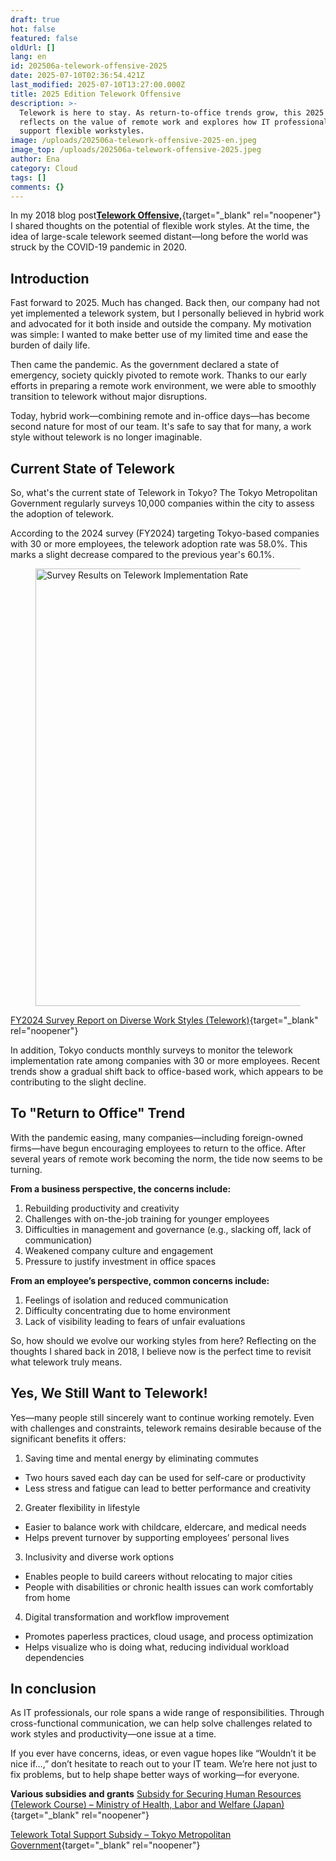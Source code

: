 ```yaml
---
draft: true
hot: false
featured: false
oldUrl: []
lang: en
id: 202506a-telework-offensive-2025
date: 2025-07-10T02:36:54.421Z
last_modified: 2025-07-10T13:27:00.000Z
title: 2025 Edition Telework Offensive
description: >-
  Telework is here to stay. As return-to-office trends grow, this 2025 edition
  reflects on the value of remote work and explores how IT professionals can
  support flexible workstyles. 
image: /uploads/202506a-telework-offensive-2025-en.jpeg
image_top: /uploads/202506a-telework-offensive-2025.jpeg
author: Ena
category: Cloud
tags: []
comments: {}
---
```

In my 2018 blog post[**Telework Offensive,**](https://blog.esolia.pro/en/posts/20180416-telework-offensive_en/){target="_blank" rel="noopener"} I shared thoughts on the potential of flexible work styles. At the time, the idea of large-scale telework seemed distant—long before the world was struck by the COVID-19 pandemic in 2020. 

<!--more-->

## Introduction
Fast forward to 2025. Much has changed. Back then, our company had not yet implemented a telework system, but I personally believed in hybrid work and advocated for it both inside and outside the company. My motivation was simple: I wanted to make better use of my limited time and ease the burden of daily life. 

Then came the pandemic. As the government declared a state of emergency, society quickly pivoted to remote work. Thanks to our early efforts in preparing a remote work environment, we were able to smoothly transition to telework without major disruptions. 

Today, hybrid work—combining remote and in-office days—has become second nature for most of our team. It's safe to say that for many, a work style without telework is no longer imaginable. 

## Current State of Telework
So, what's the current state of Telework in Tokyo? 
The Tokyo Metropolitan Government regularly surveys 10,000 companies within the city to assess the adoption of telework. 

According to the 2024 survey (FY2024) targeting Tokyo-based companies with 30 or more employees, the telework adoption rate was 58.0%. This marks a slight decrease compared to the previous year's 60.1%. 
<figure class="flex flex-col justify-start items-left">
  <img class="shadow-lg rounded-lg" alt="Survey Results on Telework Implementation Rate" src="/uploads/202506a-telework-offensive-2025-1.png" width="700px" transform-images="avif webp png jpeg 700@2">
</figure>

[FY2024 Survey Report on Diverse Work Styles (Telework)](https://www.hataraku.metro.tokyo.lg.jp/hatarakikata/telework/teleworkjixtushirituchousa_4gatu.pdf){target="_blank" rel="noopener"}

In addition, Tokyo conducts monthly surveys to monitor the telework implementation rate among companies with 30 or more employees. Recent trends show a gradual shift back to office-based work, which appears to be contributing to the slight decline. 

## To "Return to Office" Trend
With the pandemic easing, many companies—including foreign-owned firms—have begun encouraging employees to return to the office. After several years of remote work becoming the norm, the tide now seems to be turning. 

**From a business perspective, the concerns include:**
1. Rebuilding productivity and creativity 
2. Challenges with on-the-job training for younger employees 
3. Difficulties in management and governance (e.g., slacking off, lack of communication) 
4. Weakened company culture and engagement 
5. Pressure to justify investment in office spaces

**From an employee’s perspective, common concerns include:** 
1. Feelings of isolation and reduced communication 
2. Difficulty concentrating due to home environment 
3. Lack of visibility leading to fears of unfair evaluations

So, how should we evolve our working styles from here? 
Reflecting on the thoughts I shared back in 2018, I believe now is the perfect time to revisit what telework truly means.

## Yes, We Still Want to Telework!
Yes—many people still sincerely want to continue working remotely. 
Even with challenges and constraints, telework remains desirable because of the significant benefits it offers: 

1. Saving time and mental energy by eliminating commutes
* Two hours saved each day can be used for self-care or productivity
* Less stress and fatigue can lead to better performance and creativity
2. Greater flexibility in lifestyle
* Easier to balance work with childcare, eldercare, and medical needs
* Helps prevent turnover by supporting employees’ personal lives
3. Inclusivity and diverse work options
* Enables people to build careers without relocating to major cities
* People with disabilities or chronic health issues can work comfortably from home
4. Digital transformation and workflow improvement
* Promotes paperless practices, cloud usage, and process optimization
* Helps visualize who is doing what, reducing individual workload dependencies

## In conclusion
As IT professionals, our role spans a wide range of responsibilities. Through cross-functional communication, we can help solve challenges related to work styles and productivity—one issue at a time. 

If you ever have concerns, ideas, or even vague hopes like “Wouldn’t it be nice if…,” don’t hesitate to reach out to your IT team. We’re here not just to fix problems, but to help shape better ways of working—for everyone. 

**Various subsidies and grants**
[Subsidy for Securing Human Resources (Telework Course) – Ministry of Health, Labor and Welfare (Japan) ](https://www.mhlw.go.jp/stf/seisakunitsuite/bunya/telework_zyosei_R3.html){target="_blank" rel="noopener"}

[Telework Total Support Subsidy – Tokyo Metropolitan Government](https://www.koyokankyo.shigotozaidan.or.jp/jigyo/telework/teletotal/total_joseikin.html ){target="_blank" rel="noopener"}
